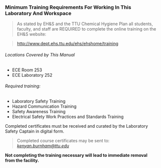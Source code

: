 ### Minimum Training Requirements For Working In This Laboratory And Workspace

> As stated by EH&S and the TTU Chemical Hygiene Plan all students, faculty, and staff are REQUIRED to complete the online training on the EH&S website:

> http://www.dept.ehs.ttu.edu/ehs/ehshome/training

###### Locations Covered by This Manual
- ECE Room 253
- ECE Laboratory 252

###### Required training:

- Laboratory Safety Training
- Hazard Communication Training
- Safety Awareness Training
- Electrical Safety Work Practices and Standards Training

Completed certificates must be received and curated by the Laboratory Safety Captain in digital form.

> Completed course certificates may be sent to: *kenyan.burnham@ttu.edu*

 __Not completing the training necessary will lead to immediate removal from the facility.__
